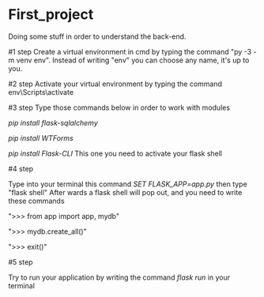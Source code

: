 # First_project
Doing some stuff in order to understand the back-end.

#1 step
Create a virtual environment in cmd by typing the command "py -3 -m venv env". Instead of writing "env" you can choose any name, it's up to you.

#2 step
Activate your virtual environment by typing the command env\Scripts\activate

#3 step
Type those commands below in order to work with modules

*pip install flask-sqlalchemy*

*pip install WTForms*

*pip install Flask-CLI* This one you need to activate your flask shell

#4 step

Type into your terminal this command *SET FLASK_APP=app.py*
then type "flask shell"
After wards a flask shell will pop out, and you need to write these commands

">>> from app import app, mydb"

">>> mydb.create_all()"

">>> exit()"

#5 step 

Try to run your application by writing the command *flask run* in your terminal
